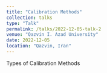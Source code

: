 ```yaml
---
title: "Calibration Methods"
collection: talks
type: "Talk"
permalink: /talks/2022-12-05-talk-2
venue: "Qazvin I. Azad University"
date: 2022-12-05
location: "Qazvin, Iran"
---
```


Types of Calibration Methods
